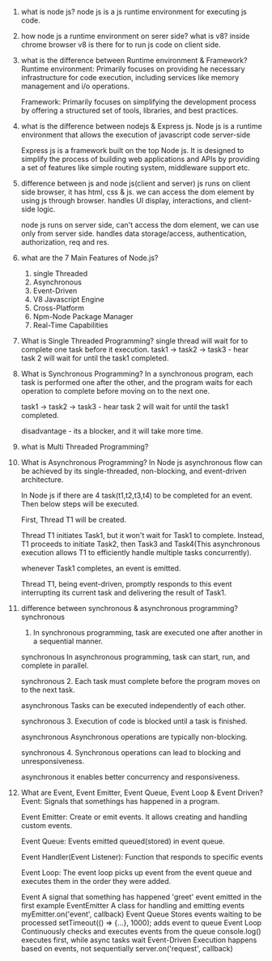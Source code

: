 1. what is node js?
    node js is a js runtime environment for executing js code.

2. how node js a runtime environment on serer side? what is v8?
    inside chrome browser v8 is there for to run js code on client side.

3. what is the difference between Runtime environment & Framework?
    Runtime environment: Primarily focuses on providing he necessary infrastructure for code execution, including services like memory management and i/o operations.

    Framework: Primarily focuses on simplifying the development process by offering a structured set of tools, libraries, and best practices.

4. what is the difference between nodejs & Express js.
    Node js is a runtime environment that allows the execution of javascript code server-side

    Express js is a framework built on the top Node js.
        It is designed to simplify the process of building web applications and APIs by providing a set of features like simple routing system, middleware support etc.

5. difference between js and node js(client and server)
    js runs on client side browser, it has html, css & js.
    we can access the dom element by using js through browser.
    handles UI display, interactions, and client-side logic.

    node js runs on server side, can't access the dom element, we can use only from server side. handles data storage/access, authentication, authorization, req and res.

6. what are the 7 Main Features of Node.js?
    1. single Threaded
    2. Asynchronous
    3. Event-Driven
    4. V8 Javascript Engine
    5. Cross-Platform
    6. Npm-Node Package Manager
    7. Real-Time Capabilities

7. What is Single Threaded Programming?
    single thread will wait for to complete one task before it execution.
    task1 -> task2 -> task3 - hear task 2 will wait for until the task1 completed.

8. What is Synchronous Programming?
    In a synchronous program, each task is performed one after the other, and the program waits for each operation to complete before moving on to the next one.

    task1 -> task2 -> task3 - hear task 2 will wait for until the task1 completed.

    disadvantage - its a blocker, and it will take more time.

9. what is Multi Threaded Programming?

10. What is Asynchronous Programming?
    In Node js asynchronous flow can be achieved by its single-threaded, non-blocking, and event-driven architecture.

    In Node js if there are 4 task(t1,t2,t3,t4) to be completed for an event. Then below steps will be executed.

    First, Thread T1 will be created.

    Thread T1 initiates Task1, but it won't wait for Task1 to complete. Instead, T1 proceeds to initiate Task2, then Task3 and Task4(This asynchronous execution allows T1 to efficiently handle multiple tasks concurrently).

    whenever Task1 completes, an event is emitted.

    Thread T1, being event-driven, promptly responds to this event interrupting its current task and delivering the result of Task1.

11. difference between synchronous & asynchronous programming?
    synchronous
    1. In synchronous programming, task are executed one after another in a sequential manner.

    synchronous
    In asynchronous programming, task can start, run, and complete in parallel.

    synchronous
    2. Each task must complete before the program moves on to the next task.

    asynchronous
    Tasks can be executed independently of each other.

    synchronous
    3. Execution of code is blocked until a task is finished.

    asynchronous
    Asynchronous operations are typically non-blocking.

    synchronous
    4. Synchronous operations can lead to blocking and unresponsiveness.

    asynchronous
    it enables better concurrency and responsiveness.

12. What are Event, Event Emitter, Event Queue, Event Loop & Event Driven?
    Event: Signals that somethings has happened in a program.

    Event Emitter: Create or emit events. It allows creating and handling custom events.
    <!-- 
        const EventEmitter = require('events');

        class MyEmitter extends EventEmitter {}

        const myEmitter = new MyEmitter();

        // Register an event
        myEmitter.on('data_received', (data) => {
            console.log(`Data received: ${data}`);
        });

        // Emit event with data
        myEmitter.emit('data_received', 'Hello World');

        EventEmitter is used to register and emit events dynamically.
        The .on() method listens for an event.
         The .emit() method triggers an event.
     -->

    Event Queue: Events emitted queued(stored) in event queue.

    Event Handler(Event Listener): Function that responds to specific events

    Event Loop: The event loop picks up event from the event queue and executes them in the order they were added.

    Event
        A signal that something has happened
        'greet' event emitted in the first example
    EventEmitter
        A class for handling and emitting events
        myEmitter.on('event', callback)
    Event Queue	
        Stores events waiting to be processed
        setTimeout(() => {...}, 1000); adds event to queue
    Event Loop
        Continuously checks and executes events from the queue
        console.log() executes first, while async tasks wait
    Event-Driven
        Execution happens based on events, not sequentially
        server.on('request', callback)
